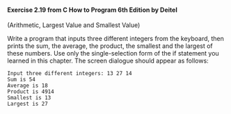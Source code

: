 #### Exercise 2.19 from C How to Program 6th Edition by Deitel

(Arithmetic, Largest Value and Smallest Value)

Write a program that inputs three different integers from the keyboard, then prints the sum, the average, the product, the smallest and the largest of these numbers. Use only the single-selection form of the  if  statement you learned in this chapter. The screen dialogue should appear as follows:

```
Input three different integers: 13 27 14
Sum is 54
Average is 18
Product is 4914
Smallest is 13
Largest is 27
```
